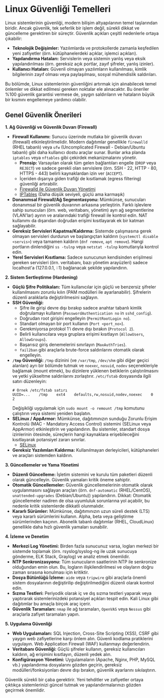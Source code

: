 # Linux Güvenliği Temelleri

Linux sistemlerinin güvenliği, modern bilişim altyapılarının temel taşlarından biridir. Ancak güvenlik, tek seferlik bir işlem değil, sürekli dikkat ve güncelleme gerektiren bir süreçtir. Güvenlik açıkları çeşitli nedenlerle ortaya çıkabilir:

*   **Teknolojik Değişimler:** Yazılımlarda ve protokollerde zamanla keşfedilen yeni zafiyetler (örn. kütüphanelerdeki açıklar, işlemci açıkları).
*   **Yapılandırma Hataları:** Servislerin veya sistemin yanlış veya eksik yapılandırılması (örn. gereksiz açık portlar, zayıf şifreler, yanlış izinler).
*   **Kullanıcı Hataları:** Güvenli olmayan yazılımların kullanılması, kimlik bilgilerinin zayıf olması veya paylaşılması, sosyal mühendislik saldırıları.

Bu bölümde, Linux sistemlerinin güvenliğini artırmak için alınabilecek temel önlemler ve dikkat edilmesi gereken noktalar ele alınacaktır. Bu öneriler %100 güvenlik garantisi vermese de, yaygın saldırıların ve hataların büyük bir kısmını engellemeye yardımcı olabilir.

## Genel Güvenlik Önerileri

**1. Ağ Güvenliği ve Güvenlik Duvarı (Firewall)**

*   **Firewall Kullanımı:** Sunucu üzerinde mutlaka bir güvenlik duvarı (firewall) etkinleştirilmelidir. Modern dağıtımlar genellikle `firewalld` (RHEL tabanlı) veya `ufw` (Uncomplicated Firewall - Debian/Ubuntu tabanlı) gibi daha kullanıcı dostu araçlar sunar. Bunlar arka planda `iptables` veya `nftables` gibi çekirdek mekanizmalarını yönetir.
    *   **Prensip:** Varsayılan olarak tüm gelen bağlantıları engelle (`DROP` veya `REJECT`) ve sadece gerekli olan servislere (örn. SSH - 22, HTTP - 80, HTTPS - 443) belirli kaynaklardan izin ver (`ACCEPT`).
    *   İçeriden dışarıya giden trafiği de kısıtlamak (egress filtering) güvenliği artırabilir.
    *   [Firewalld ile Güvenlik Duvarı Yönetimi](firewalld.md)
    *   [IPTables](iptables/README.md) (Daha düşük seviyeli, güçlü ama karmaşık)
*   **Donanımsal Firewall/Ağ Segmentasyonu:** Mümkünse, sunucuları donanımsal bir güvenlik duvarının arkasına yerleştirin. Farklı işlevlere sahip sunucuları (örn. web, veritabanı, yönetim) ayrı ağ segmentlerine (VLAN'lar) ayırın ve aralarındaki trafiği firewall ile kontrol edin. NAT kullanımı da dışarıdan doğrudan erişimi kısıtlayarak ek bir katman sağlayabilir.
*   **Gereksiz Servisleri Kapatma/Kaldırma:** Sistemde çalışmasına gerek olmayan servisleri durdurun ve başlangıçtan kaldırın (`systemctl disable <servis>`) veya tamamen kaldırın (`dnf remove`, `apt remove`). Hangi portların dinlendiğini `ss -tulnp` veya `netstat -tulnp` komutlarıyla kontrol edin.
*   **Yerel Servisleri Kısıtlama:** Sadece sunucunun kendisinden erişilmesi gereken servisleri (örn. veritabanı, bazı yönetim arayüzleri) sadece localhost'a (127.0.0.1, ::1) bağlanacak şekilde yapılandırın.

**2. Sistem Sertleştirme (Hardening)**

*   **Güçlü Şifre Politikaları:** Tüm kullanıcılar için güçlü ve benzersiz şifreler kullanılmasını zorunlu kılın (PAM modülleri ile ayarlanabilir). Şifrelerin düzenli aralıklarla değiştirilmesini sağlayın.
*   **SSH Güvenliği:**
    *   Şifre ile girişi devre dışı bırakıp sadece anahtar tabanlı kimlik doğrulamayı kullanın (`PasswordAuthentication no` in `sshd_config`).
    *   Doğrudan root girişini engelleyin (`PermitRootLogin no`).
    *   Standart olmayan bir port kullanın (`Port <port_no>`).
    *   Gerekmiyorsa protokol 1'i devre dışı bırakın (`Protocol 2`).
    *   Belirli kullanıcılara veya gruplara erişimi kısıtlayın (`AllowUsers`, `AllowGroups`).
    *   Başarısız giriş denemelerini sınırlayın (`MaxAuthTries`).
    *   `fail2ban` gibi araçlarla brute-force saldırılarını otomatik olarak engelleyin.
*   **`/tmp` Güvenliği:** `/tmp` dizinini (ve `/var/tmp`, `/dev/shm` gibi diğer geçici alanları) ayrı bir bölümde tutmak ve `noexec`, `nosuid`, `nodev` seçenekleriyle bağlamak (mount etmek), bu dizinlere yüklenen betiklerin çalıştırılmasını ve yetki yükseltme saldırılarını zorlaştırır. `/etc/fstab` dosyasında ilgili satırı düzenleyin:
    ```
    # Örnek /etc/fstab satırı
    UUID=...    /tmp    ext4    defaults,rw,nosuid,nodev,noexec    0    2 
    ```
    Değişikliği uygulamak için `sudo mount -o remount /tmp` komutunu çalıştırın veya sistemi yeniden başlatın.
*   **SELinux / AppArmor:** Mümkünse, dağıtımınızın sunduğu Zorunlu Erişim Kontrolü (MAC - Mandatory Access Control) sistemini (SELinux veya AppArmor) etkinleştirin ve yapılandırın. Bu sistemler, standart dosya izinlerinin ötesinde, süreçlerin hangi kaynaklara erişebileceğini kısıtlayarak potansiyel zararı sınırlar.
    *   [SELinux](selinux.md)
*   **Gereksiz Yazılımları Kaldırma:** Kullanılmayan derleyicileri, kütüphaneleri ve araçları sistemden kaldırın.

**3. Güncellemeler ve Yama Yönetimi**

*   **Düzenli Güncelleme:** İşletim sistemini ve kurulu tüm paketleri düzenli olarak güncelleyin. Güvenlik yamaları kritik öneme sahiptir.
*   **Otomatik Güncellemeler:** Güvenlik güncellemelerinin otomatik olarak uygulanmasını sağlayan araçları (örn. `dnf-automatic` (RHEL/CentOS), `unattended-upgrades` (Debian/Ubuntu)) yapılandırın. Dikkat: Otomatik güncellemeler nadiren de olsa uyumluluk sorunlarına yol açabilir, bu nedenle kritik sistemlerde dikkatli olunmalıdır.
*   **Kararlı Sürümler:** Mümkünse, dağıtımınızın uzun süreli destek (LTS) veya kararlı sürümlerini kullanın. Alpha, beta veya geliştirme sürümlerinden kaçının. Abonelik tabanlı dağıtımlar (RHEL, CloudLinux) genellikle daha hızlı güvenlik yamaları sunabilir.

**4. İzleme ve Denetim**

*   **Merkezi Log Yönetimi:** Birden fazla sunucunuz varsa, logları merkezi bir sistemde toplamak (örn. rsyslog/syslog-ng ile uzak sunucuya gönderme, ELK Stack, Graylog) ve analiz etmek önemlidir.
*   **NTP Senkronizasyonu:** Tüm sunucuların saatlerinin NTP ile senkronize olduğundan emin olun. Bu, logların ilişkilendirilmesi ve olayların doğru zaman sırasına konulması için kritiktir.
*   **Dosya Bütünlüğü İzleme:** `aide` veya `tripwire` gibi araçlarla önemli sistem dosyalarının değiştirilip değiştirilmediğini düzenli olarak kontrol edin.
*   **Sızma Testleri:** Periyodik olarak iç ve dış sızma testleri yaparak veya yaptırarak sistemlerinizdeki potansiyel açıkları tespit edin. Kali Linux gibi dağıtımlar bu amaçla birçok araç içerir.
*   **Güvenlik Taramaları:** `nmap` ile ağ taramaları, `OpenVAS` veya `Nessus` gibi araçlarla zafiyet taramaları yapın.

**5. Uygulama Güvenliği**

*   **Web Uygulamaları:** SQL Injection, Cross-Site Scripting (XSS), CSRF gibi yaygın web zafiyetlerine karşı önlem alın. Güvenli kodlama pratiklerini uygulayın. Web Application Firewall (WAF) kullanmayı değerlendirin.
*   **Veritabanı Güvenliği:** Güçlü şifreler kullanın, gereksiz kullanıcıları kaldırın, ağ erişimini kısıtlayın, düzenli yedek alın.
*   **Konfigürasyon Yönetimi:** Uygulamaların (Apache, Nginx, PHP, MySQL vb.) yapılandırma dosyalarını gözden geçirin, gereksiz modülleri/fonksiyonları devre dışı bırakın, güvenlik ayarlarını sıkılaştırın.

Güvenlik sürekli bir çaba gerektirir. Yeni tehditler ve zafiyetler ortaya çıktıkça sistemlerinizi güncel tutmak ve yapılandırmalarınızı gözden geçirmek önemlidir.
